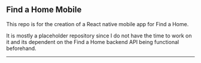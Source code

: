 ## Find a Home Mobile

This repo is for the creation of a React native mobile app for Find a Home.

It is mostly a placeholder repository since I do not have the time to work on it and its dependent on the Find a Home backend API being functional beforehand.

---
